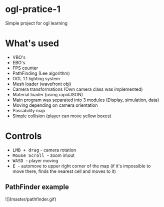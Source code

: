# ogl-pratice-1
Simple project for ogl learning

<h1> What's used </h1>
<ul>
  <li> VBO's </li>
  <li> EBO's </li>
  <li> FPS counter </li>
  <li> PathFinding (Lee algorithm) </li>
  <li> OGL 1.1 lighting system </li>
  <li> Mesh loader (wavefront obj) </li>
  <li> Camera transformations (Own camera class was implemented) </li>
  <li> Material loader (using rapidJSON) </li>
  <li> Main program was separated into 3 modules (Display, simulation, data) </li>
  <li> Moving depending on camera orientation </li>
  <li> Passability map </li>
  <li> Simple collision (player can move yellow boxes) </li>

</ul>

<h1> Controls </h1>
<ul>
  <li> <kbd>LMB + drag</kbd> - camera rotation </li>
  <li> <kbd> Mouse Scroll </kbd> - zoom in\out </li>
  <li> <kbd> WASD </kbd> - player moving </li>
  <li> <kbd> E </kbd> - automove to upper right corner of the map (if it's impossible to move there, finds the nearest cell and moves to it)
</ul>

<h2> PathFinder example </h2>
![](master/pathfinder.gif)
